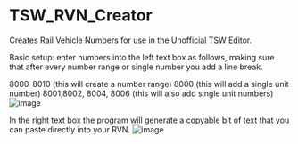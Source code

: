 # TSW_RVN_Creator
Creates Rail Vehicle Numbers for use in the Unofficial TSW Editor.

Basic setup:
enter numbers into the left text box as follows, making sure that after every number range or single number you add a line break.

8000-8010 (this will create a number range)
8000 (this will add a single unit number)
8001,8002, 8004, 8006 (this will also add single unit numbers)
![image](https://user-images.githubusercontent.com/72423867/236040038-0c4e233f-b29e-49d5-8a98-f34c820888bf.png)


In the right text box the program will generate a copyable bit of text that you can paste directly into your RVN.
![image](https://user-images.githubusercontent.com/72423867/235325366-454e67e9-8907-4557-abce-b008037217f9.png)
